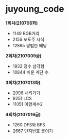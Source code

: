 # juyoung_code

**1회차(210706화)**
- 1149 RGB거리  
- 2156 포도주 시식  
- 12865 평범한 배낭  

**2회차(2107009금)**
- 1932 정수 삼각형 
- 10844 쉬운 계단 수  

**3회차(2107013화)**
- 2096 내려가기 
- 9251 LCS
- 11051 이항계수2  

**4회차(2107016금)**
- 1260 DFS와 BFS 
- 2667 단지번호 붙이기  
